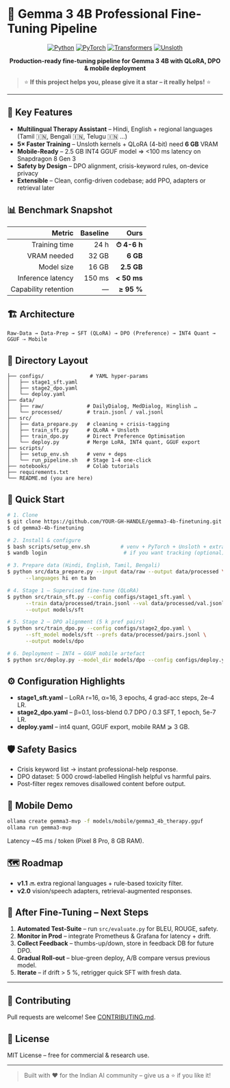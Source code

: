 # 🚀 Gemma 3 4B Professional Fine-Tuning Pipeline

<div align="center">

[![Python](https://img.shields.io/badge/Python-3.9+-blue?style=for-the-badge&logo=python&logoColor=white)](https://python.org)
[![PyTorch](https://img.shields.io/badge/PyTorch-2.0+-EE4C2C?style=for-the-badge&logo=pytorch&logoColor=white)](https://pytorch.org)
[![Transformers](https://img.shields.io/badge/🤗-Transformers-yellow?style=for-the-badge)](https://huggingface.co)
[![Unsloth](https://img.shields.io/badge/⚡-Unsloth-orange?style=for-the-badge)](https://unsloth.ai)

**Production-ready fine-tuning pipeline for Gemma 3 4B with QLoRA, DPO & mobile deployment**

</div>

> ⭐ **If this project helps you, please give it a star – it really helps!** ⭐

---

## 🌟 Key Features

* **Multilingual Therapy Assistant** – Hindi, English + regional languages (Tamil 🇮🇳, Bengali 🇮🇳, Telugu 🇮🇳 …)
* **5× Faster Training** – Unsloth kernels + QLoRA (4-bit) need **6 GB** VRAM
* **Mobile-Ready** – 2.5 GB INT4 GGUF model ⇒ <100 ms latency on Snapdragon 8 Gen 3
* **Safety by Design** – DPO alignment, crisis-keyword rules, on-device privacy
* **Extensible** – Clean, config-driven codebase; add PPO, adapters or retrieval later

## 📊 Benchmark Snapshot

| Metric | Baseline | Ours |
|-------:|---------:|-----:|
| Training time | 24 h | **⏱ 4-6 h** |
| VRAM needed | 32 GB | **6 GB** |
| Model size | 16 GB | **2.5 GB** |
| Inference latency | 150 ms | **< 50 ms** |
| Capability retention | — | **≥ 95 %** |

## 🏗️ Architecture

```
Raw-Data → Data-Prep → SFT (QLoRA) → DPO (Preference) → INT4 Quant → GGUF ⇢ Mobile
```

## 📂 Directory Layout

```
├── configs/               # YAML hyper-params
│   ├── stage1_sft.yaml
│   ├── stage2_dpo.yaml
│   └── deploy.yaml
├── data/
│   ├── raw/              # DailyDialog, MedDialog, Hinglish …
│   └── processed/        # train.jsonl / val.jsonl
├── src/
│   ├── data_prepare.py   # cleaning + crisis-tagging
│   ├── train_sft.py      # QLoRA + Unsloth
│   ├── train_dpo.py      # Direct Preference Optimisation
│   └── deploy.py         # Merge LoRA, INT4 quant, GGUF export
├── scripts/
│   ├── setup_env.sh      # venv + deps
│   └── run_pipeline.sh   # Stage 1-4 one-click
├── notebooks/            # Colab tutorials
├── requirements.txt
└── README.md (you are here)
```

## 🚀 Quick Start

```bash
# 1. Clone
$ git clone https://github.com/YOUR-GH-HANDLE/gemma3-4b-finetuning.git
$ cd gemma3-4b-finetuning

# 2. Install & configure
$ bash scripts/setup_env.sh          # venv + PyTorch + Unsloth + extras
$ wandb login                         # if you want tracking (optional)

# 3. Prepare data (Hindi, English, Tamil, Bengali)
$ python src/data_prepare.py --input data/raw --output data/processed \
      --languages hi en ta bn

# 4. Stage 1 — Supervised fine-tune (QLoRA)
$ python src/train_sft.py --config configs/stage1_sft.yaml \
      --train data/processed/train.jsonl --val data/processed/val.jsonl \
      --output models/sft

# 5. Stage 2 — DPO alignment (5 k pref pairs)
$ python src/train_dpo.py --config configs/stage2_dpo.yaml \
      --sft_model models/sft --prefs data/processed/pairs.jsonl \
      --output models/dpo

# 6. Deployment — INT4 → GGUF mobile artefact
$ python src/deploy.py --model_dir models/dpo --config configs/deploy.yaml
```

## ⚙️ Configuration Highlights

* **stage1_sft.yaml** – LoRA r=16, α=16, 3 epochs, 4 grad-acc steps, 2e-4 LR.
* **stage2_dpo.yaml** – β=0.1, loss-blend 0.7 DPO / 0.3 SFT, 1 epoch, 5e-7 LR.
* **deploy.yaml** – int4 quant, GGUF export, mobile RAM ⩾ 3 GB.

## 🛡️ Safety Basics

* Crisis keyword list → instant professional-help response.
* DPO dataset: 5 000 crowd-labelled Hinglish helpful vs harmful pairs.
* Post-filter regex removes disallowed content before output.

## 📱 Mobile Demo

```bash
ollama create gemma3-mvp -f models/mobile/gemma3_4b_therapy.gguf
ollama run gemma3-mvp
```

Latency ~45 ms / token (Pixel 8 Pro, 8 GB RAM).

## 🗺️ Roadmap

- **v1.1** 🔜 extra regional languages + rule-based toxicity filter.
- **v2.0** vision/speech adapters, retrieval-augmented responses.

## 🔄 After Fine-Tuning – Next Steps

1. **Automated Test-Suite** – run `src/evaluate.py` for BLEU, ROUGE, safety.
2. **Monitor in Prod** – integrate Prometheus & Grafana for latency + drift.
3. **Collect Feedback** – thumbs-up/down, store in feedback DB for future DPO.
4. **Gradual Roll-out** – blue-green deploy, A/B compare versus previous model.
5. **Iterate** – if drift > 5 %, retrigger quick SFT with fresh data.

---

## 🤝 Contributing
Pull requests are welcome!  See [CONTRIBUTING.md](CONTRIBUTING.md).

## 📄 License
MIT License – free for commercial & research use.

---

> Built with ❤️ for the Indian AI community – give us a ⭐ if you like it!
